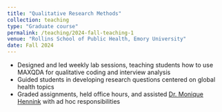 ```yaml
---
title: "Qualitative Research Methods"
collection: teaching
type: "Graduate course"
permalink: /teaching/2024-fall-teaching-1
venue: "Rollins School of Public Health, Emory University"
date: Fall 2024
---
```

- Designed and led weekly lab sessions, teaching students how to use MAXQDA for qualitative coding and interview analysis
- Guided students in developing research questions centered on global health topics
- Graded assignments, held office hours, and assisted [Dr. Monique Hennink](https://sph.emory.edu/faculty/profile/index.php?FID=monique-hennink-367) with ad hoc responsibilities
